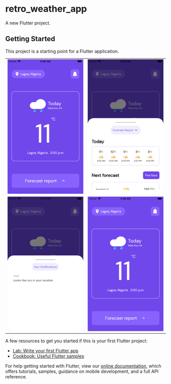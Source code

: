 # retro_weather_app

A new Flutter project.

## Getting Started

This project is a starting point for a Flutter application.

|  |  |
| ----------- | ----------- |
| ![alt text](screenshots/image1.png) | ![alt text](screenshots/image2.png) |
| ![alt text](screenshots/image3.png) | ![alt text](screenshots/image1.png) |

A few resources to get you started if this is your first Flutter project:

- [Lab: Write your first Flutter app](https://flutter.dev/docs/get-started/codelab)
- [Cookbook: Useful Flutter samples](https://flutter.dev/docs/cookbook)

For help getting started with Flutter, view our
[online documentation](https://flutter.dev/docs), which offers tutorials,
samples, guidance on mobile development, and a full API reference.
